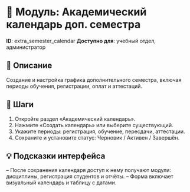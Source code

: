 # 📘 Модуль: Академический календарь доп. семестра
**ID**: extra_semester_calendar
**Доступно для**: учебный отдел, администратор

## 📝 Описание
Создание и настройка графика дополнительного семестра, включая периоды обучения, регистрации, оплат и аттестаций.

## 🩜 Шаги
1. Откройте раздел «Академический календарь».
2. Нажмите «Создать календарь» или выберите существующий.
3. Укажите периоды: регистрация, обучение, пересдачи, аттестации.
4. Сохраните и установите статус: Черновик / Активен / Завершён.

## 💡 Подсказки интерфейса
– После сохранения календаря доступ к нему получают модули: дисциплины, регистрация студентов и отчёты.
– Форма включает визуальный календарь и таблицу с датами.
